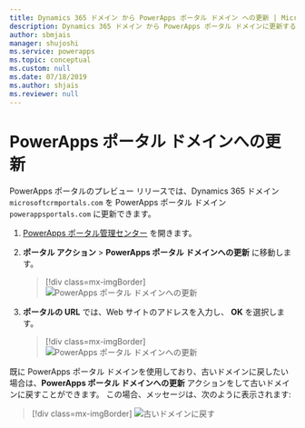 ```yaml
---
title: Dynamics 365 ドメイン から PowerApps ポータル ドメイン への更新 | MicrosoftDocs
description: Dynamics 365 ドメイン から PowerApps ポータル ドメインに更新する手順。
author: sbmjais
manager: shujoshi
ms.service: powerapps
ms.topic: conceptual
ms.custom: null
ms.date: 07/18/2019
ms.author: shjais
ms.reviewer: null
---
```


# <a name="update-to-powerapps-portals-domain"></a>PowerApps ポータル ドメインへの更新

PowerApps ポータルのプレビュー リリースでは、Dynamics 365 ドメイン `microsoftcrmportals.com` を PowerApps ポータル ドメイン `powerappsportals.com` に更新できます。

1. [PowerApps ポータル管理センター](admin-overview.md) を開きます。

2. **ポータル アクション** > **PowerApps ポータル ドメインへの更新** に移動します。

    > [!div class=mx-imgBorder]
    > ![PowerApps ポータル ドメインへの更新](../media/update-portal-domain-button.png "PowerApps ポータル ドメインへの更新")

3. **ポータルの URL** では、Web サイトのアドレスを入力し、 **OK** を選択します。

    > [!div class=mx-imgBorder]
    > ![PowerApps ポータル ドメインへの更新](../media/update-portal-domain.png "PowerApps ポータル ドメインへの更新")

既に PowerApps ポータル ドメインを使用しており、古いドメインに戻したい場合は、**PowerApps ポータル ドメインへの更新** アクションをして古いドメインに戻すことができます。 この場合、メッセージは、次のように表示されます:

> [!div class=mx-imgBorder]
> ![古いドメインに戻す](../media/revert-portal-domain.png "古いドメインに戻す ")
